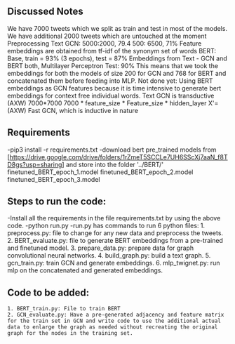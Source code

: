 ## Discussed Notes
We have 7000 tweets which we split as train and test in most of the models. We have additional 2000 tweets which are untouched at the moment
Preprocessing
Text GCN: 5000:2000, 79.4 
           500: 6500, 71% 
Feature embeddings are obtained from tf-idf of the synonym set of words
BERT: Base, train = 93% (3 epochs), test = 87%
Embeddings from Text - GCN and BERT both, Multilayer Perceptron Test: 90%
	This means that we took the embeddings for both the models of size 200 for GCN and 768 for BERT and concatenated them before feeding into MLP.
Not done yet: Using BERT embeddings as GCN features because it is time intensive to generate bert embeddings for context free individual words.
Text GCN is transductive
(AXW) 7000*7000 7000 * feature_size * Feature_size * hidden_layer
X'=(AXW)
Fast GCN, which is inductive in nature

## Requirements
-pip3 install -r requirements.txt
-download bert pre_trained models from [https://drive.google.com/drive/folders/1rZmeT5SCCLe7UH6SScXj7aaN_f8TD8gs?usp=sharing] and store into the folder '../BERT/'
	finetuned_BERT_epoch_1.model
	finetuned_BERT_epoch_2.model
	finetuned_BERT_epoch_3.model

## Steps to run the code:
-Install all the requirements in the file requirements.txt by using the above code.
-python run.py
-run.py has commands to run 6 python files:
	1. preprocess.py: file to change for any new data and preprocess the tweets.
	2. BERT_evaluate.py: file to generate BERT embeddings from a pre-trained and finetuned model.
	3. prepare_data.py: prepare data for graph convolutional neural networks.
	4. build_graph.py: build a text graph.
	5. gcn_train.py: train GCN and generate embeddings.
	6. mlp_twignet.py: run mlp on the concatenated and generated embeddings.

## Code to be added:
	1. BERT_train.py: File to train BERT
	2. GCN_evaluate.py: Have a pre-generated adjacency and feature matrix for the train set in GCN and write code to use the additional actual data to enlarge the graph as needed without recreating the original graph for the nodes in the training set. 
	
